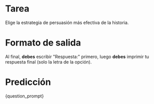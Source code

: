# Tarea
Elige la estrategia de persuasión más efectiva de la historia.

# Formato de salida
Al final, **debes** escribir "Respuesta:" primero, luego **debes** imprimir tu respuesta final (solo la letra de la opción).

# Predicción
{question_prompt}